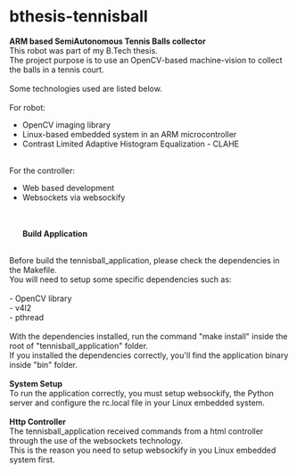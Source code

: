 # bthesis-tennisball
<b> ARM based SemiAutonomous Tennis Balls collector </b>
<br />
This robot was part of my B.Tech thesis. <br />
The project purpose is to use an OpenCV-based  machine-vision to collect the balls in a tennis court. <br />
<br />
Some technologies used are listed below. <br />
<br />
For robot: <br />
+ OpenCV imaging library <br />
+ Linux-based embedded system in an ARM microcontroller <br />
+ Contrast Limited Adaptive Histogram Equalization - CLAHE  <br /><br />

For the controller: <br />
+ Web based development <br />
+ Websockets via websockify <br />
<br /><br />
<ul>
<b> Build Application </b>
</ul>
<br />
Before build the tennisball_application, please check the dependencies in the Makefile.
<br />
You will need to setup some specific dependencies such as:
<br />
<br />
- OpenCV library <br />
- v4l2 <br />
- pthread </br>
<br />
With the dependencies installed, run the command "make install" inside the root of "tennisball_application" folder. 
<br />
If you installed the dependencies correctly, you'll find the application binary inside "bin" folder.
<br /><br />
<b> System Setup </b>
<br />
To run the application correctly, you must setup websockify, the Python server and configure the rc.local file in your Linux embedded system.
<br /><br />
<b> Http Controller </b>
<br />
The tennisball_application received commands from a html controller through the use of the websockets technology. 
<br />
This is the reason you need to setup websockify in you Linux embedded system first. 
